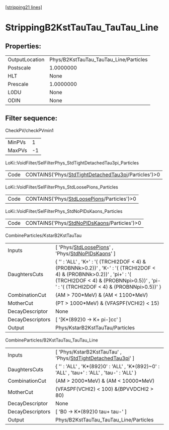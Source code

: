 [[stripping21 lines]](./stripping21-index)

# StrippingB2KstTauTau_TauTau_Line

## Properties:

|                |                                        |
|----------------|----------------------------------------|
| OutputLocation | Phys/B2KstTauTau_TauTau_Line/Particles |
| Postscale      | 1.0000000                              |
| HLT            | None                                   |
| Prescale       | 1.0000000                              |
| L0DU           | None                                   |
| ODIN           | None                                   |

## Filter sequence:

CheckPV/checkPVmin1

|        |     |
|--------|-----|
| MinPVs | 1   |
| MaxPVs | -1  |

LoKi::VoidFilter/SelFilterPhys_StdTightDetachedTau3pi_Particles

|      |                                                                                                              |
|------|--------------------------------------------------------------------------------------------------------------|
| Code | CONTAINS('Phys/[StdTightDetachedTau3pi](./stripping21-commonparticles-stdtightdetachedtau3pi)/Particles')\>0 |

LoKi::VoidFilter/SelFilterPhys_StdLoosePions_Particles

|      |                                                                                            |
|------|--------------------------------------------------------------------------------------------|
| Code | CONTAINS('Phys/[StdLoosePions](./stripping21-commonparticles-stdloosepions)/Particles')\>0 |

LoKi::VoidFilter/SelFilterPhys_StdNoPIDsKaons_Particles

|      |                                                                                              |
|------|----------------------------------------------------------------------------------------------|
| Code | CONTAINS('Phys/[StdNoPIDsKaons](./stripping21-commonparticles-stdnopidskaons)/Particles')\>0 |

CombineParticles/KstarB2KstTauTau

|                  |                                                                                                                                                                                                                    |
|------------------|--------------------------------------------------------------------------------------------------------------------------------------------------------------------------------------------------------------------|
| Inputs           | [ 'Phys/[StdLoosePions](./stripping21-commonparticles-stdloosepions)' , 'Phys/[StdNoPIDsKaons](./stripping21-commonparticles-stdnopidskaons)' ]                                                                  |
| DaughtersCuts    | { '' : 'ALL' , 'K+' : '( (TRCHI2DOF \< 4) & (PROBNNk\>0.2))' , 'K-' : '( (TRCHI2DOF \< 4) & (PROBNNk\>0.2))' , 'pi+' : '( (TRCHI2DOF \< 4) & (PROBNNpi\>0.5))' , 'pi-' : '( (TRCHI2DOF \< 4) & (PROBNNpi\>0.5))' } |
| CombinationCut   | (AM \> 700\*MeV) & (AM \< 1100\*MeV)                                                                                                                                                                               |
| MotherCut        | (PT \> 1000\*MeV) & (VFASPF(VCHI2) \< 15)                                                                                                                                                                          |
| DecayDescriptor  | None                                                                                                                                                                                                               |
| DecayDescriptors | [ '[K\*(892)0 -\> K+ pi-]cc' ]                                                                                                                                                                                 |
| Output           | Phys/KstarB2KstTauTau/Particles                                                                                                                                                                                    |

CombineParticles/B2KstTauTau_TauTau_Line

|                  |                                                                                                                       |
|------------------|-----------------------------------------------------------------------------------------------------------------------|
| Inputs           | [ 'Phys/KstarB2KstTauTau' , 'Phys/[StdTightDetachedTau3pi](./stripping21-commonparticles-stdtightdetachedtau3pi)' ] |
| DaughtersCuts    | { '' : 'ALL' , 'K\*(892)0' : 'ALL' , 'K\*(892)~0' : 'ALL' , 'tau+' : 'ALL' , 'tau-' : 'ALL' }                         |
| CombinationCut   | (AM \> 2000\*MeV) & (AM \< 10000\*MeV)                                                                                |
| MotherCut        | (VFASPF(VCHI2) \< 100) &(BPVVDCHI2 \> 80)                                                                             |
| DecayDescriptor  | None                                                                                                                  |
| DecayDescriptors | [ 'B0 -\> K\*(892)0 tau+ tau-' ]                                                                                    |
| Output           | Phys/B2KstTauTau_TauTau_Line/Particles                                                                                |
